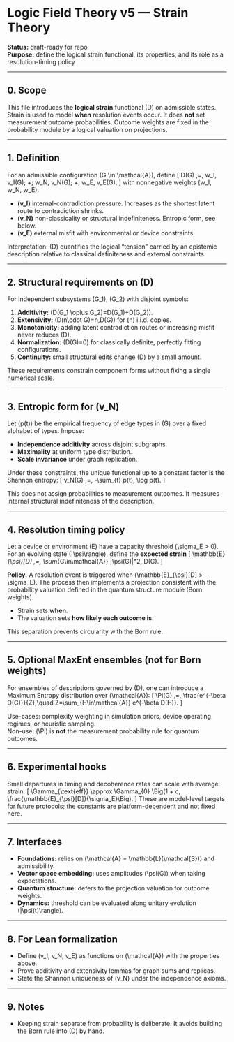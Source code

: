 # Logic Field Theory v5 — Strain Theory

**Status:** draft-ready for repo  
**Purpose:** define the logical strain functional, its properties, and its role as a resolution-timing policy

---

## 0. Scope

This file introduces the **logical strain** functional \(D\) on admissible states. Strain is used to model **when** resolution events occur. It does **not** set measurement outcome probabilities. Outcome weights are fixed in the probability module by a logical valuation on projections.

---

## 1. Definition

For an admissible configuration \(G \in \mathcal{A}\), define
\[
D(G) \,=\, w_I\, v_I(G)\; +\; w_N\, v_N(G)\; +\; w_E\, v_E(G),
\]
with nonnegative weights \(w_I, w_N, w_E\).

- **\(v_I\)** internal-contradiction pressure. Increases as the shortest latent route to contradiction shrinks.  
- **\(v_N\)** non-classicality or structural indefiniteness. Entropic form, see below.  
- **\(v_E\)** external misfit with environmental or device constraints.

Interpretation: \(D\) quantifies the logical “tension” carried by an epistemic description relative to classical definiteness and external constraints.

---

## 2. Structural requirements on \(D\)

For independent subsystems \(G_1\), \(G_2\) with disjoint symbols:

1. **Additivity:** \(D(G_1 \oplus G_2)=D(G_1)+D(G_2)\).  
2. **Extensivity:** \(D(n\cdot G)=n\,D(G)\) for \(n\) i.i.d. copies.  
3. **Monotonicity:** adding latent contradiction routes or increasing misfit never reduces \(D\).  
4. **Normalization:** \(D(G)=0\) for classically definite, perfectly fitting configurations.  
5. **Continuity:** small structural edits change \(D\) by a small amount.

These requirements constrain component forms without fixing a single numerical scale.

---

## 3. Entropic form for \(v_N\)

Let \(p(t)\) be the empirical frequency of edge types in \(G\) over a fixed alphabet of types. Impose:

- **Independence additivity** across disjoint subgraphs.  
- **Maximality** at uniform type distribution.  
- **Scale invariance** under graph replication.

Under these constraints, the unique functional up to a constant factor is the Shannon entropy:
\[
v_N(G) \,=\, -\sum_{t} p(t)\, \log p(t).
\]

This does not assign probabilities to measurement outcomes. It measures internal structural indefiniteness of the description.

---

## 4. Resolution timing policy

Let a device or environment \(E\) have a capacity threshold \(\sigma_E > 0\). For an evolving state \(|\psi\rangle\), define the **expected strain**
\[
\mathbb{E}_{\psi}[D] \,=\, \sum_{G\in\mathcal{A}} |\psi(G)|^2\, D(G).
\]

**Policy.** A resolution event is triggered when \(\mathbb{E}_{\psi}[D] > \sigma_E\). The process then implements a projection consistent with the probability valuation defined in the quantum structure module (Born weights).

- Strain sets **when**.  
- The valuation sets **how likely each outcome is**.

This separation prevents circularity with the Born rule.

---

## 5. Optional MaxEnt ensembles (not for Born weights)

For ensembles of descriptions governed by \(D\), one can introduce a Maximum Entropy distribution over \(\mathcal{A}\):
\[
\Pi(G) \,=\, \frac{e^{-\beta D(G)}}{Z},\quad Z=\sum_{H\in\mathcal{A}} e^{-\beta D(H)}.
\]

Use-cases: complexity weighting in simulation priors, device operating regimes, or heuristic sampling.  
Non-use: \(\Pi\) is **not** the measurement probability rule for quantum outcomes.

---

## 6. Experimental hooks

Small departures in timing and decoherence rates can scale with average strain:
\[
\Gamma_{\text{eff}} \approx \Gamma_{0} \Big(1 + c\, \frac{\mathbb{E}_{\psi}[D]}{\sigma_E}\Big).
\]
These are model-level targets for future protocols; the constants are platform-dependent and not fixed here.

---

## 7. Interfaces

- **Foundations:** relies on \(\mathcal{A} = \mathbb{L}(\mathcal{S})\) and admissibility.  
- **Vector space embedding:** uses amplitudes \(\psi(G)\) when taking expectations.  
- **Quantum structure:** defers to the projection valuation for outcome weights.  
- **Dynamics:** threshold can be evaluated along unitary evolution \(|\psi(t)\rangle\).

---

## 8. For Lean formalization

- Define \(v_I, v_N, v_E\) as functions on \(\mathcal{A}\) with the properties above.  
- Prove additivity and extensivity lemmas for graph sums and replicas.  
- State the Shannon uniqueness of \(v_N\) under the independence axioms.

---

## 9. Notes

- Keeping strain separate from probability is deliberate. It avoids building the Born rule into \(D\) by hand.
